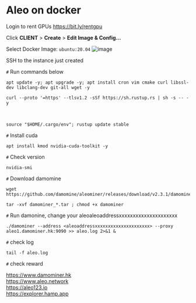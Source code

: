 # Aleo on docker

Login to rent GPUs https://bit.ly/rentgpu

Click **CLIENT** > **Create** > **Edit Image & Config...**

Select Docker Image: `ubuntu:20.04`
![image](https://user-images.githubusercontent.com/102939807/208360292-2f8b6430-5520-4adb-8126-2ea401caf03c.png)


SSH to the instance just created

`#` Run commands below

    apt update -y; apt upgrade -y; apt install cron vim cmake curl libssl-dev libclang-dev git-all wget -y
    
    curl --proto '=https' --tlsv1.2 -sSf https://sh.rustup.rs | sh -s -- -y
<br/>

    source "$HOME/.cargo/env"; rustup update stable

`#` Install cuda
  
    apt install kmod nvidia-cuda-toolkit -y

`#` Check version

    nvidia-smi

`#` Download damomine

    wget https://github.com/damomine/aleominer/releases/download/v2.3.1/damominer_linux_v2.3.1.tar
    
    tar -xvf damominer_*.tar ; chmod +x damominer

`#` Run damonine, change your aleoaleoaddressxxxxxxxxxxxxxxxxxxxxx

    ./damominer --address <aleoaddressxxxxxxxxxxxxxxxxxxxxx> --proxy aleo1.damominer.hk:9090 >> aleo.log 2>&1 &

`#` check log

    tail -f aleo.log
`#` check reward

https://www.damominer.hk  
https://www.aleo.network  
https://aleo123.io  
https://explorer.hamp.app  
